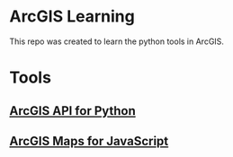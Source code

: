 # ArcGIS Learning
This repo was created to learn the python tools in ArcGIS. 

# Tools
## [ArcGIS API for Python](https://developers.arcgis.com/python/latest/)

## [ArcGIS Maps for JavaScript](https://developers.arcgis.com/javascript/latest/)

